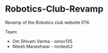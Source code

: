 # Robotics-Club-Revamp
Revamp of the Robotics club website IITK.

Team:
- Om Shivam Verma - omsv135
- Nilesh Maneshwar - mnilesh2

